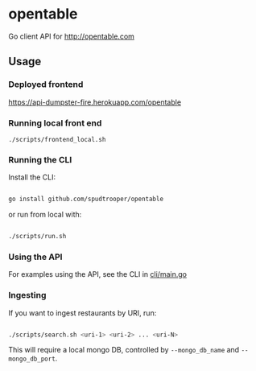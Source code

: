 # opentable

Go client API for http://opentable.com

## Usage

### Deployed frontend

https://api-dumpster-fire.herokuapp.com/opentable

### Running local front end

```
./scripts/frontend_local.sh
```

### Running the CLI

Install the CLI:

```bash

go install github.com/spudtrooper/opentable
```

or run from local with:

```bash

./scripts/run.sh
```

### Using the API

For examples using the API, see the CLI in [cli/main.go](https://github.com/spudtrooper/opentable/blob/main/cli/main.go)

### Ingesting

If you want to ingest restaurants by URI, run:

```bash

./scripts/search.sh <uri-1> <uri-2> ... <uri-N>
```

This will require a local mongo DB, controlled by `--mongo_db_name` and `--mongo_db_port`.